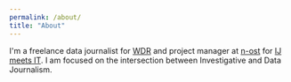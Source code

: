 ```yaml
---
permalink: /about/
title: "About"
---
```

I'm a freelance data journalist for [WDR](https://www1.wdr.de/index.html) and project manager at [n-ost](n-ost.org/) for [IJ meets IT](https://www.n-ost.org/116-ij-meets-it). I am focused on the intersection between Investigative and Data Journalism.
